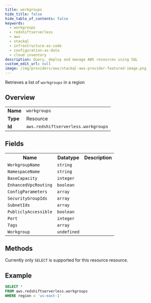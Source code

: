 ```yaml
---
title: workgroups
hide_title: false
hide_table_of_contents: false
keywords:
  - workgroups
  - redshiftserverless
  - aws
  - stackql
  - infrastructure-as-code
  - configuration-as-data
  - cloud inventory
description: Query, deploy and manage AWS resources using SQL
custom_edit_url: null
image: /img/providers/aws/stackql-aws-provider-featured-image.png
---
```

Retrieves a list of <code>workgroups</code> in a region

## Overview
<table><tbody>
<tr><td><b>Name</b></td><td><code>workgroups</code></td></tr>
<tr><td><b>Type</b></td><td>Resource</td></tr>
<tr><td><b>Id</b></td><td><code>aws.redshiftserverless.workgroups</code></td></tr>
</tbody></table>

## Fields
<table><tbody>
<tr><th>Name</th><th>Datatype</th><th>Description</th></tr>
<tr><td><code>WorkgroupName</code></td><td><code>string</code></td><td></td></tr><tr><td><code>NamespaceName</code></td><td><code>string</code></td><td></td></tr><tr><td><code>BaseCapacity</code></td><td><code>integer</code></td><td></td></tr><tr><td><code>EnhancedVpcRouting</code></td><td><code>boolean</code></td><td></td></tr><tr><td><code>ConfigParameters</code></td><td><code>array</code></td><td></td></tr><tr><td><code>SecurityGroupIds</code></td><td><code>array</code></td><td></td></tr><tr><td><code>SubnetIds</code></td><td><code>array</code></td><td></td></tr><tr><td><code>PubliclyAccessible</code></td><td><code>boolean</code></td><td></td></tr><tr><td><code>Port</code></td><td><code>integer</code></td><td></td></tr><tr><td><code>Tags</code></td><td><code>array</code></td><td></td></tr><tr><td><code>Workgroup</code></td><td><code>undefined</code></td><td></td></tr>
</tbody></table>

## Methods
Currently only <code>SELECT</code> is supported for this resource resource.

## Example
```sql
SELECT * 
FROM aws.redshiftserverless.workgroups
WHERE region = 'us-east-1'
```
